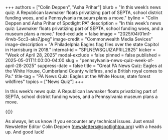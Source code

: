 +++
authors = ["Colin Deppen", "Asha Prihar"]
blurb = "In this week’s news quiz: A Republican lawmaker floats privatizing part of SEPTA, school district funding woes, and a Pennsylvania museum plans a move."
byline = "Colin Deppen and Asha Prihar of Spotlight PA"
description = "In this week’s news quiz: Lawmaker floats privatizing part of SEPTA, school funding woes, and a museum plans a move."
feed-exclude = false
image = "2025/04/01m1-4rwb-5cc3-aks7.jpeg"
image-credit = "Commonwealth Media Sevices"
image-description = "A Philadelphia Eagles flag flies over the state Capitol in Harrisburg in 2018."
internal-id = "SPLNEWSQUIZAPRIL2825"
kicker = "Week of April 28, 2025"
modal-exclude = false
pinned = false
published = 2025-05-01T11:00:00-04:00
slug = "pennsylvania-news-quiz-week-of-april-28-2025"
suppress-date = false
title = "Great PA News Quiz: Eagles at the White House, Cumberland County wildfires, and a British royal comes to Pa."
title-tag = "PA News Quiz: Eagles at the White House, state forest wildfires"
topics = ["News Quiz"]
+++

In this week’s news quiz: A Republican lawmaker floats privatizing part of SEPTA, school district funding woes, and a Pennsylvania museum plans a move.

{{<typeform id="01JT3M9CR56PKC61C8YHGAX1ST" >}}

As always, let us know if you encounter any technical issues. Just email Newsletter Editor Colin Deppen (newsletters@spotlightpa.org) with a heads up. And good luck!<strong><em></em></strong>

